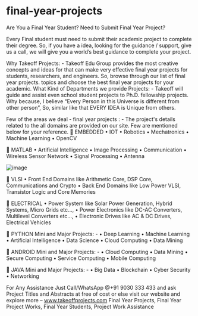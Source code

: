 # final-year-projects

Are You a Final Year Student? Need to Submit Final Year Project?

Every Final student must need to submit their academic project to complete their degree. So, if you have a idea, looking for the guidance / support, give us a call, we will give you a world’s best guidance to complete your project.

Why Takeoff Projects: -
Takeoff Edu Group provides the most creative concepts and ideas for that can make very effective final year projects for students, researchers, and engineers. So, browse through our list of final year projects. topics and choose the best final year projects for your academic.
What Kind of Departments we provide Projects: -
Takeoff will guide and assist even school student projects to Ph.D. fellowship projects. Why because, I believe “Every Person in this Universe is different from other person”, So, similar like that EVERY IDEA is Unique from others. 

Few of the areas we deal - final year projects : -
The project's details related to the all domains are provided on our site. Few are mentioned below for your reference.
	EMBEDDED 
•	IOT
•	Robotics
•	Mechatronics
•	Machine Learning
•	OpenCV

	MATLAB
•	Artificial Intelligence
•	Image Processing
•	Communication
•	Wireless Sensor Network
•	Signal Processing
•	Antenna

![image](https://user-images.githubusercontent.com/122364815/211546622-eea0145c-5362-43ee-82b5-2ae2c1b300a9.png)

	VLSI
•	Front End Domains like Arithmetic Core, DSP Core, Communications and Crypto
•	Back End Domains like Low Power VLSI, Transistor Logic and Core Memories

	ELECTRICAL
•	Power System like Solar Power Generation, Hybrid Systems, Micro Grids etc...,
•	Power Electronics like DC-AC Converters, Multilevel Converters etc..., 
•	Electronic Drives like AC & DC Drives, Electrical Vehicles

	PYTHON
Mini and Major Projects: -
•	Deep Learning
•	Machine Learning
•	Artificial Intelligence
•	Data Science
•	Cloud Computing
•	Data Mining 

	ANDROID
Mini and Major Projects: -
•	Cloud Computing
•	Data Mining
•	Secure Computing
•	Service Computing
•	Mobile Computing


	JAVA 
Mini and Major Projects: -
•	Big Data
•	Blockchain
•	Cyber Security
•	Networking


For Any Assistance Just Call/WhatsApp @+91 9030 333 433 and ask Project Titles and Abstracts at free of cost or else visit our website and explore more – www.takeoffprojects.com
Final Year Projects, Final Year Project Works, Final Year Students, Project Work Assistance
